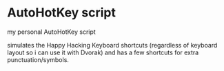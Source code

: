 # AutoHotKey script

my personal AutoHotKey script

simulates the Happy Hacking Keyboard shortcuts (regardless of keyboard
layout so i can use it with Dvorak) and has a few shortcuts for extra
punctuation/symbols.
